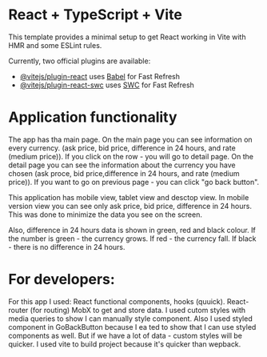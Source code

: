 # React + TypeScript + Vite

This template provides a minimal setup to get React working in Vite with HMR and some ESLint rules.

Currently, two official plugins are available:

- [@vitejs/plugin-react](https://github.com/vitejs/vite-plugin-react/blob/main/packages/plugin-react/README.md) uses [Babel](https://babeljs.io/) for Fast Refresh
- [@vitejs/plugin-react-swc](https://github.com/vitejs/vite-plugin-react-swc) uses [SWC](https://swc.rs/) for Fast Refresh


# Application functionality

The app has tha main page. On the main page you can see information on every currency. (ask price, bid price, difference in 24 hours, and rate (medium price)).
If you click on the row - you will go to detail page. On the detail page you can see the information about the currency you have chosen (ask proce, bid price,difference in 24 hours, and rate (medium price)). If you want to go on previous page - you can click "go back button".

This application has mobile view, tablet view and desctop view. In mobile version view you can see only ask price, bid price, difference in 24 hours. This was done to minimize the data you see on the screen.

Also, difference in 24 hours data is shown in green, red and black colour. If the number is green - the currency grows. If red - the currency fall. If black - there is no difference in 24 hours.

# For developers:
For this app I used:
React functional components, hooks (quuick).
React-router (for routing)
MobX to get and store data.
I used cutom styles with media queries to show I can manually style component.
Also I used styled component in GoBackButton because I ea ted to show that I can use styled components as well. But if we have a lot of data - custom styles will be quicker.
I used vite to build project because it's quicker than wepback.
